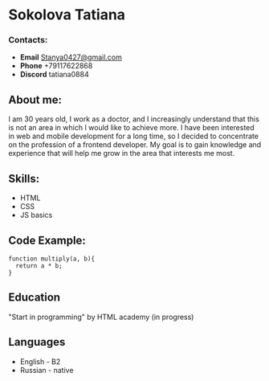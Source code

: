 # Sokolova Tatiana

### Contacts:
* **Email**  Stanya0427@gmail.com    
* **Phone**  +79117622868
* **Discord**  tatiana0884

## About me:
I am 30 years old, I work as a doctor, and I increasingly understand that this is not an area in which I would like to achieve more. I have been interested in web and mobile development for a long time, so I decided to concentrate on the profession of a frontend developer. My goal is to gain knowledge and experience that will help me grow in the area that interests me most. 

## Skills:
* HTML
* CSS
* JS basics

## Code Example:
```
function multiply(a, b){
  return a * b;
}
```
## Education 
"Start in programming" by HTML academy (in progress)

## Languages
* English - B2
* Russian - native